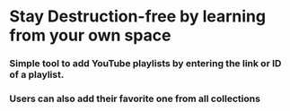 # Stay Destruction-free by learning from your own space
### Simple tool to add YouTube playlists by entering the link or ID of a playlist. 
### Users can also add their favorite one from all collections
